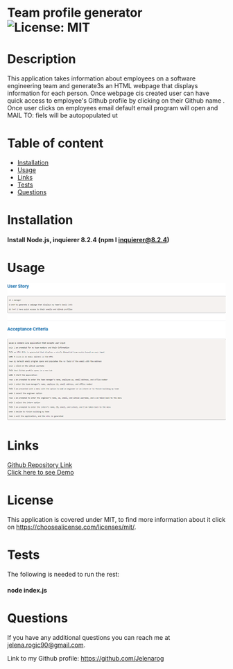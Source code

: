 # Team profile generator    ![License: MIT](https://img.shields.io/badge/License-MIT-yellow.svg)  
# Description 

This application takes information about employees on a software engineering team and generate3s an HTML webpage that displays information for each person. Once webpage cis  created  user can have quick access to employee's Github profile by clicking  on  their  Github name . Once user clicks on employees email  default email program will open and MAIL TO: fiels will be autopopulated ut
# Table of content 
* [Installation](#installation)
* [Usage](#usage) 
* [Links](#links) 
* [Tests](#tests) 
* [Questions](#questions) 

# Installation 

#### Install Node.js, inquierer 8.2.4 (npm I inquierer@8.2.4)
# Usage 

![User-Story](./dist/User-story.png)

# Links
[Github Repository Link](https://github.com/Jelenarog/Team-Profile-Generator)<br/>
[Click here to see Demo](https://github.com/Jelenarog/Team-Profile-Generator)<br/>
# License 

This application is covered under MIT, to find more information about it click on https://choosealicense.com/licenses/mit/. 

# Tests 

The following is needed to run the rest:

#### node index.js
# Questions 

If you have any additional questions you can reach me at jelena.rogic90@gmail.com. 

Link to my Github profile: https://github.com/Jelenarog
